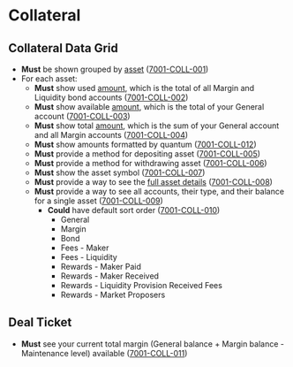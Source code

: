# Collateral

## Collateral Data Grid

- **Must** be shown grouped by [asset](9001-DATA-data_display.md#asset-balances) (<a name="7001-COLL-001" href="#7001-COLL-001">7001-COLL-001</a>)
- For each asset:
  - **Must** show used [amount](9001-DATA-data_display.md#asset-balances), which is the total of all Margin and Liquidity bond accounts (<a name="7001-COLL-002" href="#7001-COLL-002">7001-COLL-002</a>)
  - **Must** show available [amount](9001-DATA-data_display.md#asset-balances), which is the total of your General account (<a name="7001-COLL-003" href="#7001-COLL-003">7001-COLL-003</a>)
  - **Must** show total [amount](9001-DATA-data_display.md#asset-balances), which is the sum of your General account and all Margin accounts (<a name="7001-COLL-004" href="#7001-COLL-004">7001-COLL-004</a>)
  - **Must** show amounts formatted by quantum (<a name="7001-COLL-012" href="#7001-COLL-012">7001-COLL-012</a>)
  - **Must** provide a method for depositing asset (<a name="7001-COLL-005" href="#7001-COLL-005">7001-COLL-005</a>)
  - **Must** provide a method for withdrawing asset (<a name="7001-COLL-006" href="#7001-COLL-006">7001-COLL-006</a>)
  - **Must** show the asset symbol (<a name="7001-COLL-007" href="#7001-COLL-007">7001-COLL-007</a>)
  - **Must** provide a way to see the [full asset details](6501-ASSE-assets.md) (<a name="7001-COLL-008" href="#7001-COLL-008">7001-COLL-008</a>)
  - **Must** provide a way to see all accounts, their type, and their balance for a single asset (<a name="7001-COLL-009" href="#7001-COLL-009">7001-COLL-009</a>)
    - **Could** have default sort order (<a name="7001-COLL-010" href="#7001-COLL-010">7001-COLL-010</a>)
      - General
      - Margin
      - Bond
      - Fees - Maker
      - Fees - Liquidity
      - Rewards - Maker Paid
      - Rewards - Maker Received
      - Rewards - Liquidity Provision Received Fees
      - Rewards - Market Proposers

## Deal Ticket

- **Must** see your current total margin (General balance + Margin balance - Maintenance level) available (<a name="7001-COLL-011" href="#7001-COLL-011">7001-COLL-011</a>)
